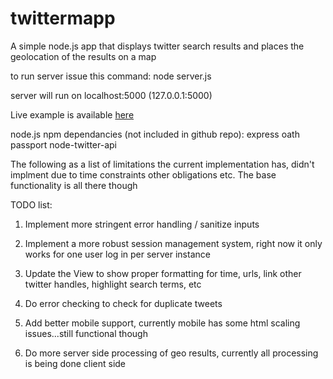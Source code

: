 twittermapp
==========

A simple node.js app that displays twitter search results and places the
geolocation of the results on a map

to run server issue this command: node server.js 

server will run on localhost:5000 (127.0.0.1:5000) 

Live example is available [here]

[here]: http://twittermapp.herokuapp.com/

node.js npm dependancies (not included in github repo):
	express
	oath
	passport
	node-twitter-api


The following as a list of limitations the current implementation has, 
didn't implment due to time constraints other obligations etc.  The base 
functionality is all there though

TODO list:

1.  Implement more stringent error handling / sanitize inputs

2.	Implement a more robust session management system, 
	right now it only works for one user log in per server instance
	
3.	Update the View to show proper formatting for time, urls, link
	other twitter handles, highlight search terms, etc

4. 	Do error checking to check for duplicate tweets

5.  Add better mobile support, currently mobile has some html scaling issues...still functional though
  
6.  Do more server side processing of geo results, currently all processing is being done client side
